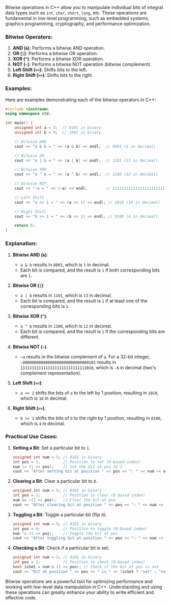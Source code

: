 Bitwise operations in C++ allow you to manipulate individual bits of integral data types such as `int`, `char`, `short`, `long`, etc. These operations are fundamental in low-level programming, such as embedded systems, graphics programming, cryptography, and performance optimization.

### Bitwise Operators:

1. **AND (`&`)**: Performs a bitwise AND operation.
2. **OR (`|`)**: Performs a bitwise OR operation.
3. **XOR (`^`)**: Performs a bitwise XOR operation.
4. **NOT (`~`)**: Performs a bitwise NOT operation (bitwise complement).
5. **Left Shift (`<<`)**: Shifts bits to the left.
6. **Right Shift (`>>`)**: Shifts bits to the right.

### Examples:

Here are examples demonstrating each of the bitwise operators in C++:

```cpp
#include <iostream>
using namespace std;

int main() {
    unsigned int a = 5;  // 0101 in binary
    unsigned int b = 9;  // 1001 in binary

    // Bitwise AND
    cout << "a & b = " << (a & b) << endl;  // 0001 (1 in decimal)

    // Bitwise OR
    cout << "a | b = " << (a | b) << endl;  // 1101 (13 in decimal)

    // Bitwise XOR
    cout << "a ^ b = " << (a ^ b) << endl;  // 1100 (12 in decimal)

    // Bitwise NOT
    cout << "~a = " << (~a) << endl;        // 11111111111111111111111111111010 (in 32-bit int, this is -6)

    // Left Shift
    cout << "a << 1 = " << (a << 1) << endl; // 1010 (10 in decimal)

    // Right Shift
    cout << "b >> 1 = " << (b >> 1) << endl; // 0100 (4 in decimal)

    return 0;
}
```

### Explanation:

1. **Bitwise AND (`&`)**:
    - `a & b` results in `0001`, which is `1` in decimal.
    - Each bit is compared, and the result is `1` if both corresponding bits are `1`.

2. **Bitwise OR (`|`)**:
    - `a | b` results in `1101`, which is `13` in decimal.
    - Each bit is compared, and the result is `1` if at least one of the corresponding bits is `1`.

3. **Bitwise XOR (`^`)**:
    - `a ^ b` results in `1100`, which is `12` in decimal.
    - Each bit is compared, and the result is `1` if the corresponding bits are different.

4. **Bitwise NOT (`~`)**:
    - `~a` results in the bitwise complement of `a`. For a 32-bit integer, `~00000000000000000000000000000101` results in `11111111111111111111111111111010`, which is `-6` in decimal (two's complement representation).

5. **Left Shift (`<<`)**:
    - `a << 1` shifts the bits of `a` to the left by 1 position, resulting in `1010`, which is `10` in decimal.

6. **Right Shift (`>>`)**:
    - `b >> 1` shifts the bits of `b` to the right by 1 position, resulting in `0100`, which is `4` in decimal.

### Practical Use Cases:

1. **Setting a Bit**: Set a particular bit to `1`.

    ```cpp
    unsigned int num = 5; // 0101 in binary
    int pos = 1;          // Position to set (0-based index)
    num |= (1 << pos);    // Set the bit at pos to 1
    cout << "After setting bit at position " << pos << ": " << num << endl; // 0111 (7 in decimal)
    ```

2. **Clearing a Bit**: Clear a particular bit to `0`.

    ```cpp
    unsigned int num = 5; // 0101 in binary
    int pos = 2;          // Position to clear (0-based index)
    num &= ~(1 << pos);   // Clear the bit at pos
    cout << "After clearing bit at position " << pos << ": " << num << endl; // 0001 (1 in decimal)
    ```

3. **Toggling a Bit**: Toggle a particular bit (flip it).

    ```cpp
    unsigned int num = 5; // 0101 in binary
    int pos = 0;          // Position to toggle (0-based index)
    num ^= (1 << pos);    // Toggle the bit at pos
    cout << "After toggling bit at position " << pos << ": " << num << endl; // 0100 (4 in decimal)
    ```

4. **Checking a Bit**: Check if a particular bit is set.

    ```cpp
    unsigned int num = 5; // 0101 in binary
    int pos = 2;          // Position to check (0-based index)
    bool isSet = num & (1 << pos); // Check if the bit at pos is set
    cout << "Bit at position " << pos << " is " << (isSet ? "set" : "not set") << endl; // not set
    ```

Bitwise operations are a powerful tool for optimizing performance and working with low-level data manipulation in C++. Understanding and using these operations can greatly enhance your ability to write efficient and effective code.
